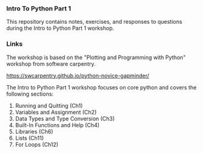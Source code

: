 ### Intro To Python Part 1

This repository contains notes, exercises, and responses to questions during the Intro to Python Part 1 workshop.

### Links

The workshop is based on the "Plotting and Programming with Python" workshop from software carpentry.

https://swcarpentry.github.io/python-novice-gapminder/

The Intro to Python Part 1 workshop focuses on core python and covers the following sections:

1. Running and Quitting (Ch1)
2. Variables and Assignment (Ch2)
3. Data Types and Type Conversion (Ch3)
4. Built-In Functions and Help (Ch4)
5. Libraries (Ch6)
6. Lists (Ch11)
7. For Loops (Ch12)

